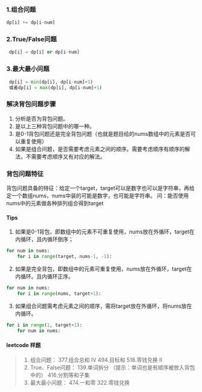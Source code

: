 ### 1.组合问题
``` python
dp[i] += dp[i-num]
```
### 2.True/False问题
```python
 dp[i] = dp[i] or dp[i-num]
```

### 3.最大最小问题
```python
 dp[i] = min(dp[i], dp[i-num]+1)
 或者dp[i] = max(dp[i], dp[i-num]+1)
```
### 解决背包问题步骤
1. 分析是否为背包问题。
2. 是以上三种背包问题中的哪一种。
3. 是0-1背包问题还是完全背包问题（也就是题目给的nums数组中的元素是否可以重复使用）
4. 如果是组合问题，是否需要考虑元素之间的顺序。需要考虑顺序有顺序的解法，不需要考虑顺序又有对应的解法。

### 背包问题特征
背包问题具备的特征：给定一个target，target可以是数字也可以是字符串，再给定一个数组nums，nums中装的可能是数字，也可能是字符串。
问：能否使用nums中的元素做各种排列组合得到target

#### Tips
1. 如果是0-1背包，即数组中的元素不可重复使用，nums放在外循环，target在内循环，且内循环倒序；
```python
for num in nums:
    for i in range(target, nums-1, -1):
```
2. 如果是完全背包，即数组中的元素可重复使用，nums放在外循环，target在内循环。且内循环正序。
```python
for num in nums:
    for i in range(nums, target+1):
```
3. 如果组合问题需考虑元素之间的顺序，需将target放在外循环，将nums放在内循环。
```python
for i in range(1, target+1):
    for num in nums:
```

#### leetcode 样题
>1. 组合问题：
377.组合总和 Ⅳ
494.目标和
518.零钱兑换 II
>2. True、False问题：
139.单词拆分 （提示：单词也是有顺序被放入背包中的）
416.分割等和子集
>3. 最大最小问题：
474.一和零
322.零钱兑换
